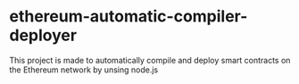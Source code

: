 # ethereum-automatic-compiler-deployer
This project is made to automatically compile and deploy smart contracts on the Ethereum network by unsing node.js
